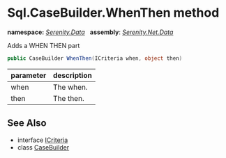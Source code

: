 # Sql.CaseBuilder.WhenThen method
**namespace:** *[Serenity.Data](../../README.md#serenity.data-namespace)*   **assembly**: *[Serenity.Net.Data](../../README.md)*

Adds a WHEN THEN part

```csharp
public CaseBuilder WhenThen(ICriteria when, object then)
```

| parameter | description |
| --- | --- |
| when | The when. |
| then | The then. |

## See Also

* interface [ICriteria](../../Serenity/ICriteria.md)
* class [CaseBuilder](../Sql.CaseBuilder.md)